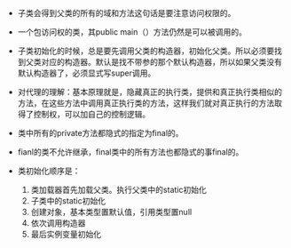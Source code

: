 - 子类会得到父类的所有的域和方法这句话是要注意访问权限的。

- 一个包访问权的类，其public main（）方法仍然是可以被调用的。  

- 子类初始化的时候，总是要先调用父类的构造器，初始化父类。所以必须要找到父类对应的构造器。默认是找不带参的那个默认构造器，所以如果父类没有默认构造器了，必须显式写super调用。

- 对代理的理解：基本原理就是，隐藏真正的执行类，提供和真正执行类相似的方法，在这些方法中调用真正执行类的方法，这样我们就对真正执行的方法取得了控制权，可以加自己的控制逻辑。

- 类中所有的private方法都隐式的指定为final的。

- fianl的类不允许继承，final类中的所有方法也都隐式的事final的。

- 类初始化顺序是：
	1. 类加载器首先加载父类。执行父类中的static初始化
	2. 子类中的static初始化
	3. 创建对象，基本类型置默认值，引用类型置null
	4. 依次调用构造器
	5. 最后实例变量初始化